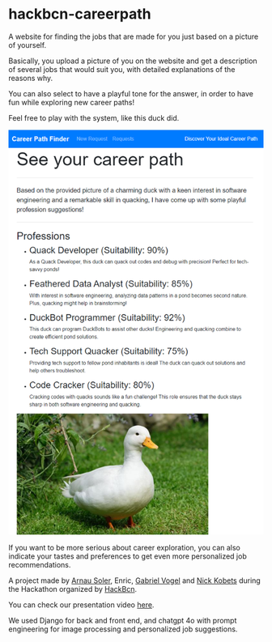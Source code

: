 # hackbcn-careerpath
A website for finding the jobs that are made for you just based on a picture of yourself.

Basically, you upload a picture of you on the website and get a description of several jobs that would suit you, with detailed explanations of the reasons why.

You can also select to have a playful tone for the answer, in order to have fun while exploring new career paths!

Feel free to play with the system, like this duck did.

![a duck programmer](https://github.com/vogab/hackbcn-careerpath/blob/main/pict/duck_coder.png)

If you want to be more serious about career exploration, you can also indicate your tastes and preferences to get even more personalized job recommendations.

A project made by [Arnau Soler](https://www.linkedin.com/search/results/all/?heroEntityKey=urn%3Ali%3Afsd_profile%3AACoAACi9dTwBxzq21V5BaxnfEIK692QoilXThaY&keywords=Arnau%20Soler%20Recasens&origin=ENTITY_SEARCH_HOME_HISTORY&sid=%40OE), Enric, [Gabriel Vogel](https://www.linkedin.com/in/g-vogel/) and [Nick Kobets](https://www.linkedin.com/in/nick-kobets/) during the Hackathon organized by [HackBcn](https://www.hackbarna.com/en/projects).

You can check our presentation video [here](https://www.hackbarna.com/en/projects/Ducktors).

We used Django for back and front end, and chatgpt 4o with prompt engineering for image processing and personalized job suggestions.
